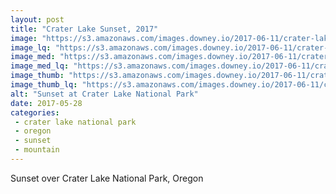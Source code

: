 ```yaml
---
layout: post
title: "Crater Lake Sunset, 2017"
image: "https://s3.amazonaws.com/images.downey.io/2017-06-11/crater-lake-sunset_large.jpg"
image_lq: "https://s3.amazonaws.com/images.downey.io/2017-06-11/crater-lake-sunset_large_lq.jpg"
image_med: "https://s3.amazonaws.com/images.downey.io/2017-06-11/crater-lake-sunset_medium.jpg"
image_med_lq: "https://s3.amazonaws.com/images.downey.io/2017-06-11/crater-lake-sunset_medium_lq.jpg"
image_thumb: "https://s3.amazonaws.com/images.downey.io/2017-06-11/crater-lake-sunset_thumb.jpg"
image_thumb_lq: "https://s3.amazonaws.com/images.downey.io/2017-06-11/crater-lake-sunset_thumb_lq.jpg"
alt: "Sunset at Crater Lake National Park"
date: 2017-05-28
categories:
 - crater lake national park
 - oregon
 - sunset
 - mountain
---
```


Sunset over Crater Lake National Park, Oregon

